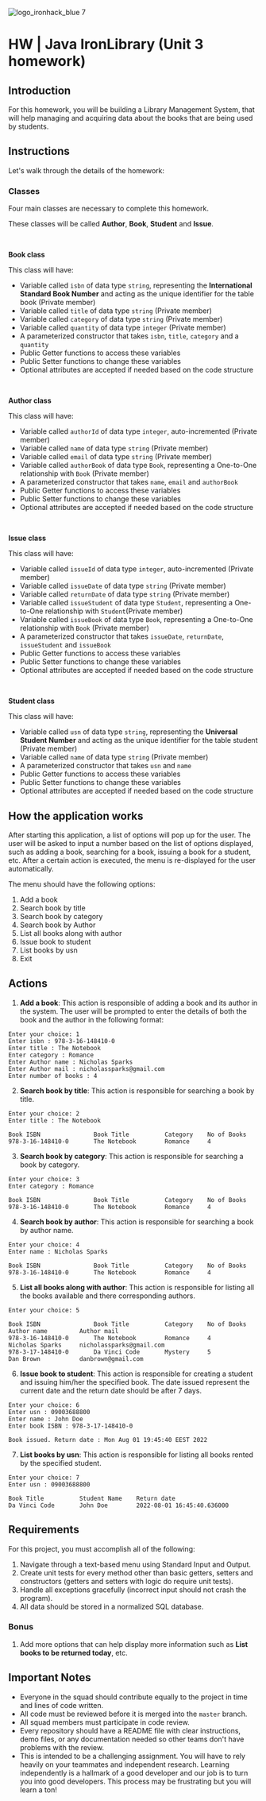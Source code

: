 ![logo_ironhack_blue 7](https://user-images.githubusercontent.com/23629340/40541063-a07a0a8a-601a-11e8-91b5-2f13e4e6b441.png)

# HW | Java IronLibrary (Unit 3 homework)

## Introduction

For this homework, you will be building a Library Management System, that will help managing and acquiring data about the books that are being used by students.

## Instructions

Let's walk through the details of the homework:

### Classes

Four main classes are necessary to complete this homework.

These classes will be called **Author**, **Book**, **Student** and **Issue**.

<br>

**Book class**

This class will have:

- Variable called `isbn` of data type `string`, representing the **International Standard Book Number** and acting as the unique identifier for the table book (Private member)
- Variable called `title` of data type `string` (Private member)
- Variable called `category` of data type `string` (Private member)
- Variable called `quantity` of data type `integer` (Private member)
- A parameterized constructor that takes `isbn`, `title`, `category` and a `quantity`
- Public Getter functions to access these variables
- Public Setter functions to change these variables
- Optional attributes are accepted if needed based on the code structure

<br>

**Author class**

This class will have:

- Variable called `authorId` of data type `integer`, auto-incremented (Private member)
- Variable called `name` of data type `string` (Private member)
- Variable called `email` of data type `string` (Private member)
- Variable called `authorBook` of data type `Book`, representing a One-to-One relationship with `Book` (Private member)
- A parameterized constructor that takes `name`, `email` and `authorBook`
- Public Getter functions to access these variables
- Public Setter functions to change these variables
- Optional attributes are accepted if needed based on the code structure

<br>

**Issue class**

This class will have:

- Variable called `issueId` of data type `integer`, auto-incremented (Private member)
- Variable called `issueDate` of data type `string` (Private member)
- Variable called `returnDate` of data type `string` (Private member)
- Variable called `issueStudent` of data type `Student`, representing a One-to-One relationship with `Student`(Private member)
- Variable called `issueBook` of data type `Book`, representing a One-to-One relationship with `Book` (Private member)
- A parameterized constructor that takes `issueDate`, `returnDate`, `issueStudent` and `issueBook`
- Public Getter functions to access these variables
- Public Setter functions to change these variables
- Optional attributes are accepted if needed based on the code structure

<br>

**Student class**

This class will have:

- Variable called `usn` of data type `string`, representing the **Universal Student Number** and acting as the unique identifier for the table student (Private member)
- Variable called `name` of data type `string` (Private member)
- A parameterized constructor that takes `usn` and `name`
- Public Getter functions to access these variables
- Public Setter functions to change these variables
- Optional attributes are accepted if needed based on the code structure

## How the application works

After starting this application, a list of options will pop up for the user. The user will be asked to input a number based on the list of options displayed, such as adding a book, searching for a book, issuing a book for a student, etc.
After a certain action is executed, the menu is re-displayed for the user automatically.

The menu should have the following options:

1. Add a book
2. Search book by title
3. Search book by category
4. Search book by Author
5. List all books along with author
6. Issue book to student
7. List books by usn
8. Exit

## Actions

1. **Add a book**: This action is responsible of adding a book and its author in the system. The user will be prompted to enter the details of both the book and the author in the following format:

```
Enter your choice: 1
Enter isbn : 978-3-16-148410-0
Enter title : The Notebook
Enter category : Romance
Enter Author name : Nicholas Sparks
Enter Author mail : nicholassparks@gmail.com
Enter number of books : 4
```

2. **Search book by title**: This action is responsible for searching a book by title.

```
Enter your choice: 2
Enter title : The Notebook

Book ISBN               Book Title          Category    No of Books
978-3-16-148410-0       The Notebook        Romance     4
```

3. **Search book by category**: This action is responsible for searching a book by category.

```
Enter your choice: 3
Enter category : Romance

Book ISBN               Book Title          Category    No of Books
978-3-16-148410-0       The Notebook        Romance     4
```

4. **Search book by author**: This action is responsible for searching a book by author name.

```
Enter your choice: 4
Enter name : Nicholas Sparks

Book ISBN               Book Title          Category    No of Books
978-3-16-148410-0       The Notebook        Romance     4
```

5. **List all books along with author**: This action is responsible for listing all the books available and there corresponding authors.

```
Enter your choice: 5

Book ISBN               Book Title          Category    No of Books     Author name         Author mail
978-3-16-148410-0       The Notebook        Romance     4               Nicholas Sparks     nicholassparks@gmail.com
978-3-17-148410-0       Da Vinci Code       Mystery     5               Dan Brown           danbrown@gmail.com
```

6. **Issue book to student**: This action is responsible for creating a student and issuing him/her the specified book. The date issued represent the current date and the return date should be after 7 days.

```
Enter your choice: 6
Enter usn : 09003688800
Enter name : John Doe
Enter book ISBN : 978-3-17-148410-0

Book issued. Return date : Mon Aug 01 19:45:40 EEST 2022
```

7. **List books by usn**: This action is responsible for listing all books rented by the specified student.

```
Enter your choice: 7
Enter usn : 09003688800

Book Title          Student Name    Return date
Da Vinci Code       John Doe        2022-08-01 16:45:40.636000
```

## Requirements

For this project, you must accomplish all of the following:

1.  Navigate through a text-based menu using Standard Input and Output.
2.  Create unit tests for every method other than basic getters, setters and constructors (getters and setters with logic do require unit tests).
3.  Handle all exceptions gracefully (incorrect input should not crash the program).
4.  All data should be stored in a normalized SQL database.

### Bonus

1. Add more options that can help display more information such as **List books to be returned today**, etc.

## Important Notes

- Everyone in the squad should contribute equally to the project in time and lines of code written.
- All code must be reviewed before it is merged into the `master` branch.
- All squad members must participate in code review.
- Every repository should have a README file with clear instructions, demo files, or any documentation needed so other teams don't have problems with the review.
- This is intended to be a challenging assignment. You will have to rely heavily on your teammates and independent research. Learning independently is a hallmark of a good developer and our job is to turn you into good developers. This process may be frustrating but you will learn a ton!
